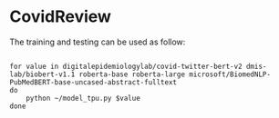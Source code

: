 # CovidReview

The training and testing can be used as follow: 


```<sh>

for value in digitalepidemiologylab/covid-twitter-bert-v2 dmis-lab/biobert-v1.1 roberta-base roberta-large microsoft/BiomedNLP-PubMedBERT-base-uncased-abstract-fulltext
do
    python ~/model_tpu.py $value
done

```
